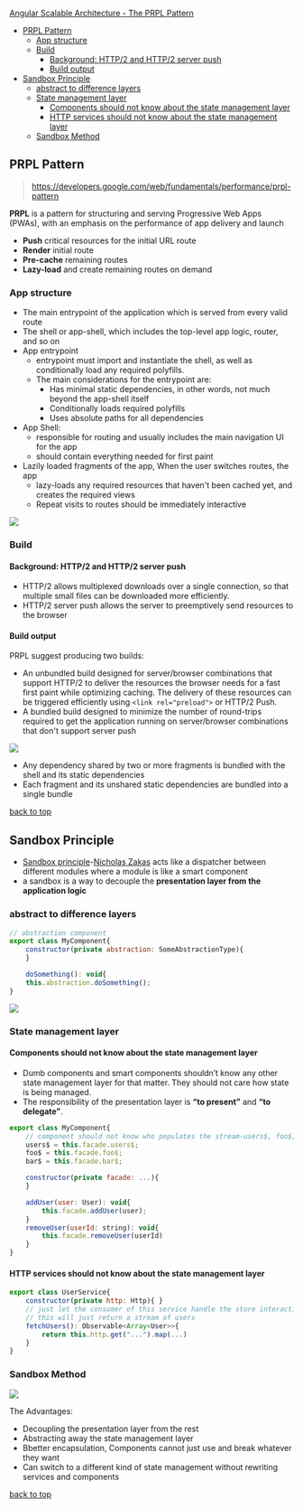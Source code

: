 [Angular Scalable Architecture - The PRPL Pattern](#top)
- [PRPL Pattern](#prpl-pattern)
  - [App structure](#app-structure)
  - [Build](#build)
    - [Background: HTTP/2 and HTTP/2 server push](#background-http2-and-http2-server-push)
    - [Build output](#build-output)
- [Sandbox Principle](#sandbox-principle)
  - [abstract to difference layers](#abstract-to-difference-layers)
  - [State management layer](#state-management-layer)
    - [Components should not know about the state management layer](#components-should-not-know-about-the-state-management-layer)
    - [HTTP services should not know about the state management layer](#http-services-should-not-know-about-the-state-management-layer)
  - [Sandbox Method](#sandbox-method)

## PRPL Pattern

> https://developers.google.com/web/fundamentals/performance/prpl-pattern

**PRPL** is a pattern for structuring and serving Progressive Web Apps (PWAs), with an emphasis on the performance of app delivery and launch

- **Push** critical resources for the initial URL route
- **Render** initial route
- **Pre-cache** remaining routes
- **Lazy-load** and create remaining routes on demand

### App structure

- The main entrypoint of the application which is served from every valid route
- The shell or app-shell, which includes the top-level app logic, router, and so on
- App entrypoint
  - entrypoint must import and instantiate the shell, as well as conditionally load any required polyfills.
  - The main considerations for the entrypoint are:
    - Has minimal static dependencies, in other words, not much beyond the app-shell itself
    - Conditionally loads required polyfills
    - Uses absolute paths for all dependencies
- App Shell:
  - responsible for routing and usually includes the main navigation UI for the app
  - should contain everything needed for first paint
- Lazily loaded fragments of the app, When the user switches routes, the app
  - lazy-loads any required resources that haven't been cached yet, and creates the required views
  - Repeat visits to routes should be immediately interactive

![](https://i.imgur.com/pNM5MP3.png)


### Build

#### Background: HTTP/2 and HTTP/2 server push

- HTTP/2 allows multiplexed downloads over a single connection, so that multiple small files can be downloaded more efficiently.
- HTTP/2 server push allows the server to preemptively send resources to the browser

#### Build output

PRPL suggest producing two builds:

- An unbundled build designed for server/browser combinations that support HTTP/2 to deliver the resources the browser needs for a fast first paint while optimizing caching. The delivery of these resources can be triggered efficiently using `<link rel="preload">` or HTTP/2 Push.
- A bundled build designed to minimize the number of round-trips required to get the application running on server/browser combinations that don't support server push

![](https://i.imgur.com/wG7vfKj.png)

- Any dependency shared by two or more fragments is bundled with the shell and its static dependencies
- Each fragment and its unshared static dependencies are bundled into a single bundle

[back to top](#top)

## Sandbox Principle

- [Sandbox principle](http://www.slideshare.net/nzakas/scalable-javascript-application-architecture)-[Nicholas Zakas](https://twitter.com/slicknet) acts like a dispatcher between different modules where a module is like a smart component
- a sandbox is a way to decouple the **presentation layer from the application logic**

### abstract to difference layers

```javascript
// abstraction component
export class MyComponent{
	constructor(private abstraction: SomeAbstractionType){
	}

	doSomething(): void{
	this.abstraction.doSomething();
}
```

![](https://i.imgur.com/gnFSMgR.png)

### State management layer

#### Components should not know about the state management layer

- Dumb components and smart components shouldn’t know any other state management layer for that matter. They should not care how state is being managed.
- The responsibility of the presentation layer is **“to present”** and **“to delegate”**.

```javascript
export class MyComponent{
    // component should not know who populates the stream-users$, foo$, bar$
	users$ = this.facade.users$;
	foo$ = this.facade.foo$;
	bar$ = this.facade.bar$;

	constructor(private facade: ...){
	}

	addUser(user: User): void{
		this.facade.addUser(user);
	}
	removeUser(userId: string): void{
		this.facade.removeUser(userId)
	}
}
```

#### HTTP services should not know about the state management layer

```javascript
export class UserService{
	constructor(private http: Http){ }
	// just let the consumer of this service handle the store interaction
	// this will just return a stream of users
	fetchUsers(): Observable<Array<User>>{
		return this.http.get("...").map(...)
	}
}
```

### Sandbox Method

![](https://i.imgur.com/EDEtZxJ.png)

The Advantages:

- Decoupling the presentation layer from the rest
- Abstracting away the state management layer
- Bbetter encapsulation, Components cannot just use and break whatever they want
- Can switch to a different kind of state management without rewriting services and components

[back to top](#top)
